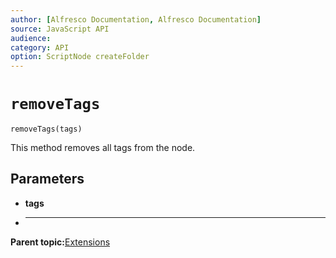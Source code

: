 ```yaml
---
author: [Alfresco Documentation, Alfresco Documentation]
source: JavaScript API
audience: 
category: API
option: ScriptNode createFolder
---
```


# `removeTags`

`removeTags(tags)`

This method removes all tags from the node.

## Parameters

-   **tags**
-   ****

**Parent topic:**[Extensions](../references/API-JS-ExtensionsExisting.md)


